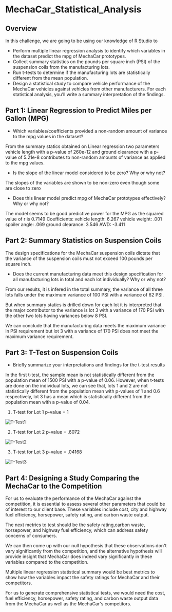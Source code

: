 # MechaCar_Statistical_Analysis

## Overview

In this challenge, we are going to be using our knowledge of R Studio to
- Perform multiple linear regression analysis to identify which variables in the dataset predict the mpg of MechaCar prototypes.
- Collect summary statistics on the pounds per square inch (PSI) of the suspension coils from the manufacturing lots.
- Run t-tests to determine if the manufacturing lots are statistically different from the mean population.
- Design a statistical study to compare vehicle performance of the MechaCar vehicles against vehicles from other manufacturers. For each statistical analysis, you’ll write a summary interpretation of the findings.

## Part 1: Linear Regression to Predict Miles per Gallon (MPG)
- Which variables/coefficients provided a non-random amount of variance to the mpg values in the dataset?

From the summary statics obtained on Linear regression two parameters vehicle length with a p-value of 260e-12 and ground clearance with a p-value of 5.21e-8 contributes to non-random amounts of variance as applied to the mpg values.

- Is the slope of the linear model considered to be zero? Why or why not?

The slopes of the variables are shown to be non-zero even though some are close to zero

- Does this linear model predict mpg of MechaCar prototypes effectively? Why or why not?

The model seems to be good predictive power for the MPG as the squared value of r is 0.7149 Coefficients: vehicle length: 6.267 vehicle weight: .001 spoiler angle: .069 ground clearance: 3.546 AWD: -3.411

## Part 2: Summary Statistics on Suspension Coils

The design specifications for the MechaCar suspension coils dictate that the variance of the suspension coils must not exceed 100 pounds per square inch. 
- Does the current manufacturing data meet this design specification for all manufacturing lots in total and each lot individually? Why or why not?

From our results, it is infered in the total summary, the variance of all three lots falls under the maximum variance of 100 PSI with a variance of 62 PSI.

But when summary statics is drilled down for each lot it is interpreted that the major contributor to the variance is lot 3 with a variance of 170 PSI with the other two lots having variances below 8 PSI.

We can conclude that the manufacturing data meets the maximum variance in PSI requirement but lot 3 with a variance of 170 PSI does not meet the maximum variance requirement.

## Part 3: T-Test on Suspension Coils
- Briefly summarize your interpretations and findings for the t-test results

In the first t-test, the sample mean is not statistically different from the population mean of 1500 PSI with a p-value of 0.06. However, when t-tests are done on the individual lots, we can see that, lots 1 and 2 are not statistically different from the population mean with p-values of 1 and 0.6 respectively, lot 3 has a mean which is statistically different from the population mean with a p-value of 0.04.

1. T-test for Lot 1 p-value = 1

![T-Test1](https://user-images.githubusercontent.com/47859209/210495991-b062b0d9-20d4-4ad3-9f2b-c1e18a46265a.png)

2. T-test for Lot 2 p-value = .6072

![T-Test2](https://user-images.githubusercontent.com/47859209/210496089-801cb9c7-4a78-4954-94ad-774bb088e73d.png)

3. T-test for Lot 3 p-value = .04168

![T-Test3](https://user-images.githubusercontent.com/47859209/210496316-4decd836-00cd-48ac-b61f-99f413865aed.png)

## Part 4: Designing a Study Comparing the MechaCar to the Competition

For us to evaluate the performance of the MechaCar against the competition, it is essential to assess several other parameters that could be of interest to our client base. These variables include cost, city and highway fuel efficiency, horsepower, safety rating, and carbon waste output.

The next metrics to test should be the safety rating,carbon waste, horsepower, and highway fuel efficiency, which can address safety concerns of consumers.

We can then come up with our null hypothesis that these observations don't vary significantly from the competition, and the alternative hypothesis will provide insight that MechaCar does indeed vary significantly in these variables compared to the competition.

Multiple linear regression statistical summary would be best metrics to show how the variables impact the safety ratings for MechaCar and their competitors.

For us to generate comprehensive statistical tests, we would need the cost, fuel efficiency, horsepower, safety rating, and carbon waste output data from the MechaCar as well as the MechaCar's competitors.
